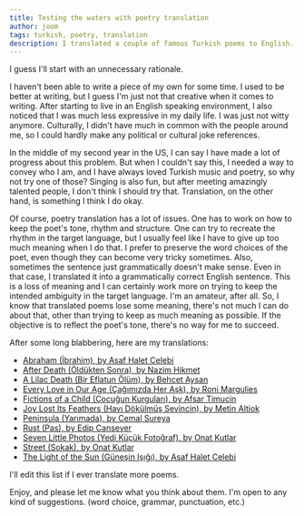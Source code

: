 ```yaml
---
title: Testing the waters with poetry translation
author: joom
tags: turkish, poetry, translation
description: I translated a couple of famous Turkish poems to English. It turns out that translation is fun and tough. I'll also ramble a bit about adaptation to the US.
---
```


I guess I'll start with an unnecessary rationale.

I haven't been able to write a piece of my own for some time. I used to be
better at writing, but I guess I'm just not that creative when it comes to writing.
After starting to live in an English speaking environment, I also noticed that
I was much less expressive in my daily life. I was just not witty anymore.
Culturally, I didn't have much in common with the people around me, so I could
hardly make any political or cultural joke references.

In the middle of my second year in the US, I can say I have made a lot of progress
about this problem. But when I couldn't say this, I needed a way to convey
who I am, and I have always loved Turkish music and poetry, so why not try one of those?
Singing is also fun, but after meeting amazingly talented people, I don't think
I should try that. Translation, on the other hand, is something I think I do okay.

Of course, poetry translation has a lot of issues. One has to work on how to
keep the poet's tone, rhythm and structure. One can try to recreate the rhythm in
the target language, but I usually feel like I have to give up too much meaning
when I do that. I prefer to preserve the word choices of the poet, even though they
can become very tricky sometimes. Also, sometimes the sentence just grammatically
doesn't make sense. Even in that case, I translated it into a grammatically
correct English sentence. This is a loss of meaning and I can certainly
work more on trying to keep the intended ambiguity in the target language.
I'm an amateur, after all. So, I know that translated poems lose some meaning,
there's not much I can do about that, other than trying to keep as much meaning as possible.
If the objective is to reflect the poet's tone, there's no way for me to succeed.

After some long blabbering, here are my translations:

* [Abraham (İbrahim), by Asaf Halet Celebi](../pages/poems/abraham.html)
* [After Death (Öldükten Sonra), by Nazim Hikmet](../pages/poems/after-death.html)
* [A Lilac Death (Bir Eflatun Ölüm), by Behcet Aysan](../pages/poems/a-lilac-death.html)
* [Every Love in Our Age (Çağımızda Her Aşk), by Roni Margulies](../pages/poems/every-love-in-our-age.html)
* [Fictions of a Child (Çocuğun Kurguları), by Afsar Timucin](../pages/poems/fictions-of-a-child.html)
* [Joy Lost Its Feathers (Havı Dökülmüş Sevincin), by Metin Altiok](../pages/poems/joy-lost-its-feathers.html)
* [Peninsula (Yarımada), by Cemal Sureya](../pages/poems/peninsula.html)
* [Rust (Pas), by Edip Cansever](../pages/poems/rust.html)
* [Seven Little Photos (Yedi Küçük Fotoğraf), by Onat Kutlar](../pages/poems/seven-little-photos.html)
* [Street (Sokak), by Onat Kutlar](../pages/poems/street.html)
* [The Light of the Sun (Güneşin Işığı), by Asaf Halet Celebi](../pages/poems/the-light-of-the-sun.html)

I'll edit this list if I ever translate more poems.

Enjoy, and please let me know what you think about them. I'm open to any kind
of suggestions. (word choice, grammar, punctuation, etc.)
